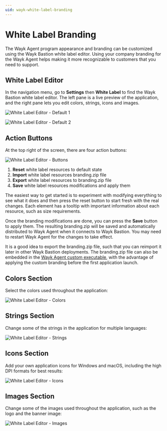 ```yaml
---
uid: wayk-white-label-branding
---
```


# White Label Branding

The Wayk Agent program appearance and branding can be customized using the Wayk Bastion white label editor. Using your company branding for the Wayk Agent helps making it more recognizable to customers that you need to support.

## White Label Editor

In the navigation menu, go to **Settings** then **White Label** to find the Wayk Bastion white label editor. The left pane is a live preview of the application, and the right pane lets you edit colors, strings, icons and images.

![White Label Editor - Default 1](../../images/wayk_white_label_editor_default_1.png)

![White Label Editor - Default 2](../../images/wayk_white_label_editor_default_2.png)

## Action Buttons

At the top right of the screen, there are four action buttons:

![White Label Editor - Buttons](../../images/wayk_white_label_editor_buttons.png)

1. **Reset** white label resources to default state
2. **Import** white label resources branding.zip file
3. **Export** white label resources to branding.zip file
4. **Save** white label resources modifications and apply them

The easiest way to get started is to experiment with modifying everything to see what it does and then press the reset button to start fresh with the real changes. Each element has a tooltip with important information about each resource, such as size requirements.

Once the branding modifications are done, you can press the **Save** button to apply them. The resulting branding.zip will be saved and automatically distributed to Wayk Agent when it connects to Wayk Bastion. You may need to restart Wayk Agent for the changes to take effect.

It is a good idea to export the branding.zip file, such that you can reimport it later in other Wayk Bastion deployments. The branding.zip file can also be embedded in the [Wayk Agent custom executable](xref:deployment-automation), with the advantage of applying the custom branding before the first application launch.

## Colors Section

Select the colors used throughout the application:

![White Label Editor - Colors](../../images/wayk_white_label_editor_colors.png)

## Strings Section

Change some of the strings in the application for multiple languages:

![White Label Editor - Strings](../../images/wayk_white_label_editor_strings.png)

## Icons Section

Add your own application icons for Windows and macOS, including the high DPI formats for best results:

![White Label Editor - Icons](../../images/wayk_white_label_editor_icons.png)

## Images Section

Change some of the images used throughout the application, such as the logo and the banner image:

![White Label Editor - Images](../../images/wayk_white_label_editor_images.png)
